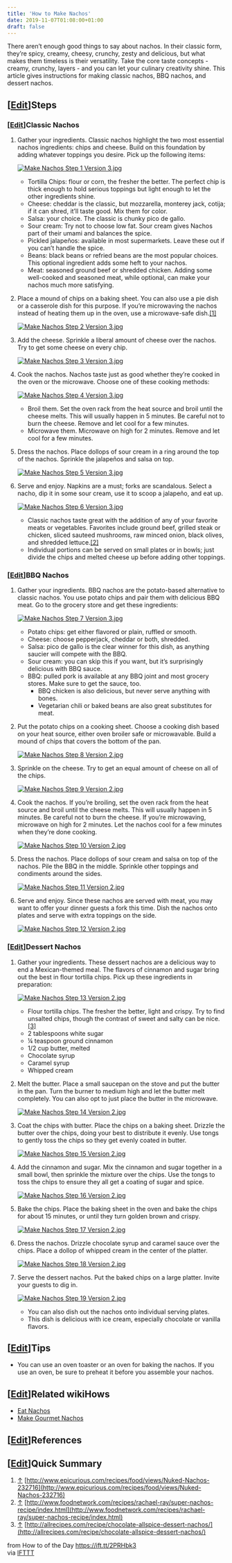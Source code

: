 ```yaml
---
title: 'How to Make Nachos'
date: 2019-11-07T01:08:00+01:00
draft: false
---
```


There aren’t enough good things to say about nachos. In their classic form, they’re spicy, creamy, cheesy, crunchy, zesty and delicious, but what makes them timeless is their versatility. Take the core taste concepts - creamy, crunchy, layers - and you can let your culinary creativity shine. This article gives instructions for making classic nachos, BBQ nachos, and dessert nachos.

\[[Edit](https://www.wikihow.com/index.php?title=Make-Nachos&action=edit&section=1 "Edit section: Steps")\]Steps
----------------------------------------------------------------------------------------------------------------

### \[[Edit](https://www.wikihow.com/index.php?title=Make-Nachos&action=edit&section=2 "Edit section: Classic Nachos")\]Classic Nachos

1.  Gather your ingredients. Classic nachos highlight the two most essential nachos ingredients: chips and cheese. Build on this foundation by adding whatever toppings you desire. Pick up the following items:
    
    [![Make Nachos Step 1 Version 3.jpg](https://www.wikihow.com/images/thumb/0/03/Make-Nachos-Step-1-Version-3.jpg/aid189774-v4-728px-Make-Nachos-Step-1-Version-3.jpg)](https://www.wikihow.com/Image:Make-Nachos-Step-1-Version-3.jpg)
    
    *   Tortilla Chips: flour or corn, the fresher the better. The perfect chip is thick enough to hold serious toppings but light enough to let the other ingredients shine.
    *   Cheese: cheddar is the classic, but mozzarella, monterey jack, cotija; if it can shred, it’ll taste good. Mix them for color.
    *   Salsa: your choice. The classic is chunky pico de gallo.
    *   Sour cream: Try not to choose low fat. Sour cream gives Nachos part of their umami and balances the spice.
    *   Pickled jalapeños: available in most supermarkets. Leave these out if you can’t handle the spice.
    *   Beans: black beans or refried beans are the most popular choices. This optional ingredient adds some heft to your nachos.
    *   Meat: seasoned ground beef or shredded chicken. Adding some well-cooked and seasoned meat, while optional, can make your nachos much more satisfying.
2.  Place a mound of chips on a baking sheet. You can also use a pie dish or a casserole dish for this purpose. If you’re microwaving the nachos instead of heating them up in the oven, use a microwave-safe dish.[\[1\]](#_note-1)
    
    [![Make Nachos Step 2 Version 3.jpg](https://www.wikihow.com/images/thumb/4/42/Make-Nachos-Step-2-Version-3.jpg/aid189774-v4-728px-Make-Nachos-Step-2-Version-3.jpg)](https://www.wikihow.com/Image:Make-Nachos-Step-2-Version-3.jpg)
    
3.  Add the cheese. Sprinkle a liberal amount of cheese over the nachos. Try to get some cheese on every chip.
    
    [![Make Nachos Step 3 Version 3.jpg](https://www.wikihow.com/images/thumb/f/fc/Make-Nachos-Step-3-Version-3.jpg/aid189774-v4-728px-Make-Nachos-Step-3-Version-3.jpg)](https://www.wikihow.com/Image:Make-Nachos-Step-3-Version-3.jpg)
    
4.  Cook the nachos. Nachos taste just as good whether they’re cooked in the oven or the microwave. Choose one of these cooking methods:
    
    [![Make Nachos Step 4 Version 3.jpg](https://www.wikihow.com/images/thumb/0/0a/Make-Nachos-Step-4-Version-3.jpg/aid189774-v4-728px-Make-Nachos-Step-4-Version-3.jpg)](https://www.wikihow.com/Image:Make-Nachos-Step-4-Version-3.jpg)
    
    *   Broil them. Set the oven rack from the heat source and broil until the cheese melts. This will usually happen in 5 minutes. Be careful not to burn the cheese. Remove and let cool for a few minutes.
    *   Microwave them. Microwave on high for 2 minutes. Remove and let cool for a few minutes.
5.  Dress the nachos. Place dollops of sour cream in a ring around the top of the nachos. Sprinkle the jalapeños and salsa on top.
    
    [![Make Nachos Step 5 Version 3.jpg](https://www.wikihow.com/images/thumb/8/81/Make-Nachos-Step-5-Version-3.jpg/aid189774-v4-728px-Make-Nachos-Step-5-Version-3.jpg)](https://www.wikihow.com/Image:Make-Nachos-Step-5-Version-3.jpg)
    
6.  Serve and enjoy. Napkins are a must; forks are scandalous. Select a nacho, dip it in some sour cream, use it to scoop a jalapeño, and eat up.
    
    [![Make Nachos Step 6 Version 3.jpg](https://www.wikihow.com/images/thumb/7/7d/Make-Nachos-Step-6-Version-3.jpg/aid189774-v4-728px-Make-Nachos-Step-6-Version-3.jpg)](https://www.wikihow.com/Image:Make-Nachos-Step-6-Version-3.jpg)
    
    *   Classic nachos taste great with the addition of any of your favorite meats or vegetables. Favorites include ground beef, grilled steak or chicken, sliced sauteed mushrooms, raw minced onion, black olives, and shredded lettuce.[\[2\]](#_note-2)
    *   Individual portions can be served on small plates or in bowls; just divide the chips and melted cheese up before adding other toppings.

### \[[Edit](https://www.wikihow.com/index.php?title=Make-Nachos&action=edit&section=3 "Edit section: BBQ Nachos")\]BBQ Nachos

1.  Gather your ingredients. BBQ nachos are the potato-based alternative to classic nachos. You use potato chips and pair them with delicious BBQ meat. Go to the grocery store and get these ingredients:
    
    [![Make Nachos Step 7 Version 3.jpg](https://www.wikihow.com/images/thumb/b/b0/Make-Nachos-Step-7-Version-3.jpg/aid189774-v4-728px-Make-Nachos-Step-7-Version-3.jpg)](https://www.wikihow.com/Image:Make-Nachos-Step-7-Version-3.jpg)
    
    *   Potato chips: get either flavored or plain, ruffled or smooth.
    *   Cheese: choose pepperjack, cheddar or both, shredded.
    *   Salsa: pico de gallo is the clear winner for this dish, as anything saucier will compete with the BBQ.
    *   Sour cream: you can skip this if you want, but it’s surprisingly delicious with BBQ sauce.
    *   BBQ: pulled pork is available at any BBQ joint and most grocery stores. Make sure to get the sauce, too.
        *   BBQ chicken is also delicious, but never serve anything with bones.
        *   Vegetarian chili or baked beans are also great substitutes for meat.
2.  Put the potato chips on a cooking sheet. Choose a cooking dish based on your heat source, either oven broiler safe or microwavable. Build a mound of chips that covers the bottom of the pan.
    
    [![Make Nachos Step 8 Version 2.jpg](https://www.wikihow.com/images/thumb/9/90/Make-Nachos-Step-8-Version-2.jpg/aid189774-v4-728px-Make-Nachos-Step-8-Version-2.jpg)](https://www.wikihow.com/Image:Make-Nachos-Step-8-Version-2.jpg)
    
3.  Sprinkle on the cheese. Try to get an equal amount of cheese on all of the chips.
    
    [![Make Nachos Step 9 Version 2.jpg](https://www.wikihow.com/images/thumb/c/c7/Make-Nachos-Step-9-Version-2.jpg/aid189774-v4-728px-Make-Nachos-Step-9-Version-2.jpg)](https://www.wikihow.com/Image:Make-Nachos-Step-9-Version-2.jpg)
    
4.  Cook the nachos. If you’re broiling, set the oven rack from the heat source and broil until the cheese melts. This will usually happen in 5 minutes. Be careful not to burn the cheese. If you’re microwaving, microwave on high for 2 minutes. Let the nachos cool for a few minutes when they’re done cooking.
    
    [![Make Nachos Step 10 Version 2.jpg](https://www.wikihow.com/images/thumb/e/e5/Make-Nachos-Step-10-Version-2.jpg/aid189774-v4-728px-Make-Nachos-Step-10-Version-2.jpg)](https://www.wikihow.com/Image:Make-Nachos-Step-10-Version-2.jpg)
    
5.  Dress the nachos. Place dollops of sour cream and salsa on top of the nachos. Pile the BBQ in the middle. Sprinkle other toppings and condiments around the sides.
    
    [![Make Nachos Step 11 Version 2.jpg](https://www.wikihow.com/images/thumb/6/6a/Make-Nachos-Step-11-Version-2.jpg/aid189774-v4-728px-Make-Nachos-Step-11-Version-2.jpg)](https://www.wikihow.com/Image:Make-Nachos-Step-11-Version-2.jpg)
    
6.  Serve and enjoy. Since these nachos are served with meat, you may want to offer your dinner guests a fork this time. Dish the nachos onto plates and serve with extra toppings on the side.
    
    [![Make Nachos Step 12 Version 2.jpg](https://www.wikihow.com/images/thumb/4/47/Make-Nachos-Step-12-Version-2.jpg/aid189774-v4-728px-Make-Nachos-Step-12-Version-2.jpg)](https://www.wikihow.com/Image:Make-Nachos-Step-12-Version-2.jpg)
    

### \[[Edit](https://www.wikihow.com/index.php?title=Make-Nachos&action=edit&section=4 "Edit section: Dessert Nachos")\]Dessert Nachos

1.  Gather your ingredients. These dessert nachos are a delicious way to end a Mexican-themed meal. The flavors of cinnamon and sugar bring out the best in flour tortilla chips. Pick up these ingredients in preparation:
    
    [![Make Nachos Step 13 Version 2.jpg](https://www.wikihow.com/images/thumb/0/09/Make-Nachos-Step-13-Version-2.jpg/aid189774-v4-728px-Make-Nachos-Step-13-Version-2.jpg)](https://www.wikihow.com/Image:Make-Nachos-Step-13-Version-2.jpg)
    
    *   Flour tortilla chips. The fresher the better, light and crispy. Try to find unsalted chips, though the contrast of sweet and salty can be nice.[\[3\]](#_note-3)
    *   2 tablespoons white sugar
    *   ¼ teaspoon ground cinnamon
    *   1/2 cup butter, melted
    *   Chocolate syrup
    *   Caramel syrup
    *   Whipped cream
2.  Melt the butter. Place a small saucepan on the stove and put the butter in the pan. Turn the burner to medium high and let the butter melt completely. You can also opt to just place the butter in the microwave.
    
    [![Make Nachos Step 14 Version 2.jpg](https://www.wikihow.com/images/thumb/9/98/Make-Nachos-Step-14-Version-2.jpg/aid189774-v4-728px-Make-Nachos-Step-14-Version-2.jpg)](https://www.wikihow.com/Image:Make-Nachos-Step-14-Version-2.jpg)
    
3.  Coat the chips with butter. Place the chips on a baking sheet. Drizzle the butter over the chips, doing your best to distribute it evenly. Use tongs to gently toss the chips so they get evenly coated in butter.
    
    [![Make Nachos Step 15 Version 2.jpg](https://www.wikihow.com/images/thumb/d/d9/Make-Nachos-Step-15-Version-2.jpg/aid189774-v4-728px-Make-Nachos-Step-15-Version-2.jpg)](https://www.wikihow.com/Image:Make-Nachos-Step-15-Version-2.jpg)
    
4.  Add the cinnamon and sugar. Mix the cinnamon and sugar together in a small bowl, then sprinkle the mixture over the chips. Use the tongs to toss the chips to ensure they all get a coating of sugar and spice.
    
    [![Make Nachos Step 16 Version 2.jpg](https://www.wikihow.com/images/thumb/3/30/Make-Nachos-Step-16-Version-2.jpg/aid189774-v4-728px-Make-Nachos-Step-16-Version-2.jpg)](https://www.wikihow.com/Image:Make-Nachos-Step-16-Version-2.jpg)
    
5.  Bake the chips. Place the baking sheet in the oven and bake the chips for about 15 minutes, or until they turn golden brown and crispy.
    
    [![Make Nachos Step 17 Version 2.jpg](https://www.wikihow.com/images/thumb/4/48/Make-Nachos-Step-17-Version-2.jpg/aid189774-v4-728px-Make-Nachos-Step-17-Version-2.jpg)](https://www.wikihow.com/Image:Make-Nachos-Step-17-Version-2.jpg)
    
6.  Dress the nachos. Drizzle chocolate syrup and caramel sauce over the chips. Place a dollop of whipped cream in the center of the platter.
    
    [![Make Nachos Step 18 Version 2.jpg](https://www.wikihow.com/images/thumb/5/57/Make-Nachos-Step-18-Version-2.jpg/aid189774-v4-728px-Make-Nachos-Step-18-Version-2.jpg)](https://www.wikihow.com/Image:Make-Nachos-Step-18-Version-2.jpg)
    
7.  Serve the dessert nachos. Put the baked chips on a large platter. Invite your guests to dig in.
    
    [![Make Nachos Step 19 Version 2.jpg](https://www.wikihow.com/images/thumb/d/d8/Make-Nachos-Step-19-Version-2.jpg/aid189774-v4-728px-Make-Nachos-Step-19-Version-2.jpg)](https://www.wikihow.com/Image:Make-Nachos-Step-19-Version-2.jpg)
    
    *   You can also dish out the nachos onto individual serving plates.
    *   This dish is delicious with ice cream, especially chocolate or vanilla flavors.

\[[Edit](https://www.wikihow.com/index.php?title=Make-Nachos&action=edit&section=5 "Edit section: Tips")\]Tips
--------------------------------------------------------------------------------------------------------------

*   You can use an oven toaster or an oven for baking the nachos. If you use an oven, be sure to preheat it before you assemble your nachos.

\[[Edit](https://www.wikihow.com/index.php?title=Make-Nachos&action=edit&section=6 "Edit section: Related wikiHows")\]Related wikiHows
--------------------------------------------------------------------------------------------------------------------------------------

*   [Eat Nachos](https://www.wikihow.com/Eat-Nachos "Eat Nachos")
*   [Make Gourmet Nachos](https://www.wikihow.com/Make-Gourmet-Nachos "Make Gourmet Nachos")

\[[Edit](https://www.wikihow.com/index.php?title=Make-Nachos&action=edit&section=7 "Edit section: References")\]References
--------------------------------------------------------------------------------------------------------------------------

\[[Edit](https://www.wikihow.com/index.php?title=Make-Nachos&action=edit&section=8 "Edit section: Quick Summary")\]Quick Summary
--------------------------------------------------------------------------------------------------------------------------------

1.  [↑](#_ref-1) [http://www.epicurious.com/recipes/food/views/Nuked-Nachos-232716](http://www.epicurious.com/recipes/food/views/Nuked-Nachos-232716)
2.  [↑](#_ref-2) [http://www.foodnetwork.com/recipes/rachael-ray/super-nachos-recipe/index.html](http://www.foodnetwork.com/recipes/rachael-ray/super-nachos-recipe/index.html)
3.  [↑](#_ref-3) [http://allrecipes.com/recipe/chocolate-allspice-dessert-nachos/](http://allrecipes.com/recipe/chocolate-allspice-dessert-nachos/)

  
  
from How to of the Day https://ift.tt/2PRHbk3  
via [IFTTT](https://ifttt.com/?ref=da&site=blogger)